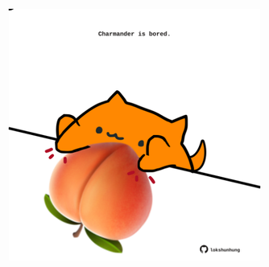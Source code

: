 <!-- built at 26/12/2024, 15:00:43 UTC -->
<p align="center">
  <img width="500" height="500" src="./ReadmeImage.svg">
</p>
